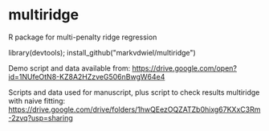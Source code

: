 # multiridge
R package for multi-penalty ridge regression

library(devtools);
install_github("markvdwiel/multiridge")

Demo script and data available from: https://drive.google.com/open?id=1NUfeOtN8-KZ8A2HZzveG506nBwgW64e4

Scripts and data used for manuscript, plus script to check results multiridge with naive fitting: https://drive.google.com/drive/folders/1hwQEezOQZATZb0hixg67KXxC3Rm-2zvq?usp=sharing

